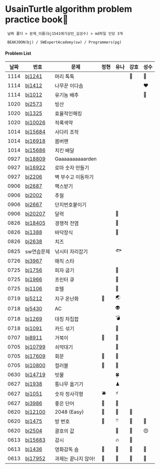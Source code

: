 # UsainTurtle algorithm problem practice book📝

```
 날짜 폴더 > 문제_이름(bj1541애기상빈_김성수) > md파일 인당 3개

 BEAKJOON(bj) / SWExpertAcademy(sw) / Programmers(pg)
```

#### Problem List

| 날짜 | 번호                                             | 문제                  | 정현 | 유나 | 강호 | 성수 |
| ---- | ------------------------------------------------ | ------------------| ---- | ---- | ---- | ---- |
| 1114 | [bj1241](https://www.acmicpc.net/problem/1241)|머리 톡톡|  |  | 🍗 | 🤕  |
| 1114 | [bj1412](https://www.acmicpc.net/problem/1421)|나무꾼 이다솜|  |  |  | ❤  |
| 1114 | [bj1012](https://www.acmicpc.net/problem/1012)|유기농 배추|  |  |  | 👀 |
| 1020 | [bj2573](https://www.acmicpc.net/problem/2573) |빙산|  |  |  |  |
| 1020 | [bj1325](https://www.acmicpc.net/problem/1325) |효율적인해킹|  |  |  |  |
| 1020 | [bj10026](https://www.acmicpc.net/problem/10026) |적록색약|  |  |  |  |
| 1014 | [bj15684](https://www.acmicpc.net/problem/15684) |사다리 조작|  |  |  |  |
| 1014 | [bj16918](https://www.acmicpc.net/problem/16918) |봄버맨|  |  |  |  |
| 1014 | [bj15686](https://www.acmicpc.net/problem/15686) |치킨 배달|  |  |  |  |
| 0927 | [bj18809](https://www.acmicpc.net/problem/18809) |Gaaaaaaaaaarden|  |  |  |  |
| 0927 | [bj16922](https://www.acmicpc.net/problem/16922) |로마 숫자 만들기|  |  |  |  |
| 0927 | [bj2206](https://www.acmicpc.net/problem/2206) |벽 부수고 이동하기|  |  |  |  |
| 0906 | [bj2687](https://www.acmicpc.net/problem/2687) |팩스받기|  |  |  |  |
| 0906 | [bj2002](https://www.acmicpc.net/problem/2002) |추월|  |  |  |  |
| 0906 | [bj2667](https://www.acmicpc.net/problem/2667)   | 단지번호붙이기 | | | |  |
| 0906 | [bj20207](https://www.acmicpc.net/problem/20207)   | 달력      |      | 📅   |      |      |
| 0826 | [bj18405](https://www.acmicpc.net/problem/18405)   | 경쟁적 전염      |      |  👾  |      |      |
| 0826 | [bj1388](https://www.acmicpc.net/problem/1388)   | 바닥장식      |      |  🌈  |      |      |
| 0826 | [bj2638](https://www.acmicpc.net/problem/2638)   | 치즈      |      |    |      |      |
| 0825 | sw연습문제  | 낚시터 자리잡기       |      |  🐟  |      |      |
| 0726 | [bj3967](https://www.acmicpc.net/problem/3967)   | 매직 스타       |      |    |      |      |
| 0725 | [bj1756](https://www.acmicpc.net/problem/1756)   | 피자 굽기       |      | 🍕   |      |      |
| 0725 | [bj1966](https://www.acmicpc.net/problem/1966)   | 프린터 큐          |      |   🪩  |      |      |
| 0725 | [bj1106](https://www.acmicpc.net/problem/1106)   | 호텔          |      |  🏨  |      |      |
| 0719 | [bj5212](https://www.acmicpc.net/problem/5212)   | 지구 온난화          | 🍖     | 🌏    |      |      |
| 0718 | [bj5430](https://www.acmicpc.net/problem/5430)   | AC                |      |   👽   |      |      |
| 0718 | [bj1269](https://www.acmicpc.net/problem/1269)   | 대칭 차집합          |      |   💣   |      |      |
| 0718 | [bj1091](https://www.acmicpc.net/problem/1091)   | 카드 섞기            |      |   🐬   |      |      |
| 0707 | [bj8911](https://www.acmicpc.net/problem/8911)   | 거북이              | 🥒   | 🐢   |      |      |
| 0705 | [bj10799](https://www.acmicpc.net/problem/10799) | 쇠막대기            |      | 👑   |      |      |
| 0705 | [bj17609](https://www.acmicpc.net/problem/17609) | 회문               | 🥭   | 🚧   |      |      |
| 0705 | [bj10800](https://www.acmicpc.net/problem/10800) | 컬러볼              | 🍋   | 🤢   |      |      |
| 0630 | [bj14719](https://www.acmicpc.net/problem/14719) | 빗물               |      | 🍀   |      |      |
| 0627 | [bj1938](https://www.acmicpc.net/problem/1938)   | 통나무 옮기기        |      | ♟    |      |      |
| 0627 | [bj1051](https://www.acmicpc.net/problem/1051)   | 숫자 정사각형        | 🫐   | ⚡️  |      |      |
| 0627 | [bj3986](https://www.acmicpc.net/problem/3986)   | 좋은 단어           | 🍍   | 👻   |      |      |
| 0620 | [bj12100](https://www.acmicpc.net/problem/12100) | 2048 (Easy)       | 🍈   | 🎱   | 🍗   |      |
| 0620 | [bj1475](https://www.acmicpc.net/problem/1475)   | 방 번호             | 🍓   | 🃏   | 🍗   | 🎎   |
| 0620 | [bj2504](https://www.acmicpc.net/problem/2504)   | 괄호의 값           |      | 🏁   | 🍗   | 😍   |
| 0613 | [bj15683](https://www.acmicpc.net/problem/15683) | 감시               |      | 🔥   | 🍗   |
| 0613 | [bj1436](https://www.acmicpc.net/problem/1436)   | 영화감독 숌          | 🥦   | 🍅   | 🍗   | 🔑   |
| 0613 | [bj17952](https://www.acmicpc.net/problem/17952) | 과제는 끝나지 않아!    | 🍇   | 🍉   | 🍗   | 🎈   |

